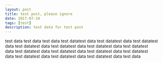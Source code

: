 ```yaml
---
layout: post
title: test post, please ignore
date: 2017-07-10
tags: [test]
description: test data for test post
---
```

test data
test data
test data
test datatest data
test datatest data
test datatest data
test datatest data
test datatest data
test datatest data
test datatest data
test datatest data
test datatest data
test datatest data
test datatest data
test datatest data
test datatest data
test datatest data
test data
